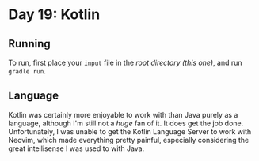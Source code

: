 # Day 19: Kotlin

## Running

To run, first place your `input` file in the *root directory (this one)*, and run `gradle run`.

## Language

Kotlin was certainly more enjoyable to work with than Java purely as a language, although I'm still not a *huge* fan of it. It does get the job done. Unfortunately, I was unable to get the Kotlin Language Server to work with Neovim, which made everything pretty painful, especially considering the great intellisense I was used to with Java.
